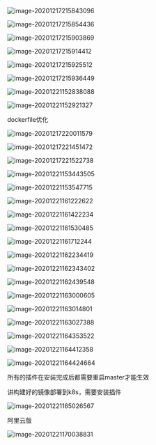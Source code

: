 ![image-20201217215843096](docker.assets/image-20201217215843096.png)





![image-20201217215854436](docker.assets/image-20201217215854436.png)





![image-20201217215903869](docker.assets/image-20201217215903869.png)





![image-20201217215914412](docker.assets/image-20201217215914412.png)





![image-20201217215925512](docker.assets/image-20201217215925512.png)





![image-20201217215936449](docker.assets/image-20201217215936449.png)



![image-20201221152838088](docker.assets/image-20201221152838088.png)



![image-20201221152921327](docker.assets/image-20201221152921327.png)



dockerfile优化

![image-20201217220011579](docker.assets/image-20201217220011579.png)





![image-20201217221451472](docker.assets/image-20201217221451472.png)





![image-20201217221522738](docker.assets/image-20201217221522738.png)



![image-20201221153443505](docker.assets/image-20201221153443505.png)





![image-20201221153547715](docker.assets/image-20201221153547715.png)





![image-20201221161222622](docker.assets/image-20201221161222622.png)





![image-20201221161422234](docker.assets/image-20201221161422234.png)



![image-20201221161530485](docker.assets/image-20201221161530485.png)



![image-20201221161712244](docker.assets/image-20201221161712244.png)



![image-20201221162234419](docker.assets/image-20201221162234419.png)

![image-20201221162343402](docker.assets/image-20201221162343402.png)



![image-20201221162439548](docker.assets/image-20201221162439548.png)



![image-20201221163000605](docker.assets/image-20201221163000605.png)



![image-20201221163014801](docker.assets/image-20201221163014801.png)

![image-20201221163027388](docker.assets/image-20201221163027388.png)



![image-20201221164353522](docker.assets/image-20201221164353522.png)



![image-20201221164412358](docker.assets/image-20201221164412358.png)



![image-20201221164424664](docker.assets/image-20201221164424664.png)





所有的插件在安装完成后都需要重启master才能生效



讲构建好的镜像部署到k8s，需要安装插件

![image-20201221165026567](docker.assets/image-20201221165026567.png)





阿里云版

![image-20201221170038831](docker.assets/image-20201221170038831.png)